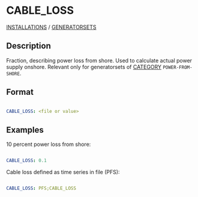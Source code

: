 # CABLE_LOSS

[INSTALLATIONS](/about/references/keywords/INSTALLATIONS.md) /
[GENERATORSETS](/about/references/keywords/GENERATORSETS.md)

## Description

Fraction, describing power loss from shore. Used to calculate actual power supply onshore. Relevant only for generatorsets of [CATEGORY](/about/references/keywords/CATEGORY.md) `POWER-FROM-SHORE`.

## Format

~~~~~~~~yaml

CABLE_LOSS: <file or value>
~~~~~~~~

## Examples
10 percent power loss from shore:
~~~~~~~~yaml

CABLE_LOSS: 0.1
~~~~~~~~

Cable loss defined as time series in file (PFS):
~~~~~~~~yaml

CABLE_LOSS: PFS;CABLE_LOSS
~~~~~~~~